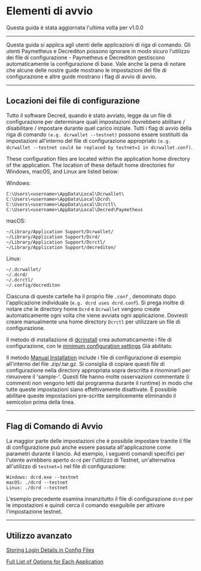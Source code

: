 # Elementi di avvio

Questa guida è stata aggiornata l'ultima volta per v1.0.0

---

Questa guida si applica agli utenti delle applicazioni di riga di comando. Gli utenti Paymetheus e Decrediton possono ignorare in modo sicuro l'utilizzo dei file di configurazione - Paymetheus e Decrediton gestiscono automaticamente la configurazione di base. Vale anche la pena di notare che alcune delle nostre guide mostrano le impostazioni del file di configurazione e altre guide mostrano i flag di avvio di avvio.

---

## Locazioni dei file di configurazione

Tutto il software Decred, quando è stato avviato, legge da un file di configurazione per determinare quali impostazioni dovrebbero abilitare / disabilitare / impostare durante quel carico iniziale. Tutti i flag di avvio della riga di comando `(e.g. dcrwallet --testnet)` possono essere sostituiti da impostazioni all'interno del file di configurazione appropriato `(e.g. dcrwallet --testnet could be replaced by testnet=1 in dcrwallet.conf)`.

These configuration files are located within the application home directory of the application. The location of these default home directories for Windows, macOS, and Linux are listed below:

Windows:

    C:\Users\<username>\AppData\Local\Dcrwallet\
    C:\Users\<username>\AppData\Local\Dcrd\
    C:\Users\<username>\AppData\Local\Dcrctl\ 
    C:\Users\<username>\AppData\Local\Decred\Paymetheus

macOS: 

    ~/Library/Application Support/Dcrwallet/
    ~/Library/Application Support/Dcrd/
    ~/Library/Application Support/Dcrctl/
    ~/Library/Application Support/decrediton/
    
Linux: 
    
    ~/.dcrwallet/
    ~/.dcrd/
    ~/.dcrctl/
    ~/.config/decrediton

Ciascuna di queste cartelle ha il proprio file `.conf` , denominato dopo l'applicazione individuale (`e.g. dcrd uses dcrd.conf`). Si prega inoltre di notare che le directory home `Dcrd` e `Dcrwallet` vengono create automaticamente ogni volta che viene avviata ogni applicazione. Dovresti creare manualmente una home directory `Dcrctl` per utilizzare un file di configurazione.

Il metodo di installazione di [dcrinstall](/getting-started/user-guides/cli-installation.md) crea automaticamente i file di configurazione, con le [minimum configuration settings](/advanced/manual-cli-install.md#minimum-configuration) Già abilitato. 

Il metodo [Manual Installation](/advanced/manual-cli-install.md#installation) include i file di configurazione di esempio all'interno del file .zip/.tar.gz. Si consiglia di copiare questi file di configurazione nella directory appropriata sopra descritta e rinominarli per rimuovere il 'sample-'. Questi file hanno molte osservazioni commentate (i commenti non vengono letti dal programma durante il runtime) in modo che tutte queste impostazioni siano effettivamente disattivate. È possibile abilitare queste impostazioni pre-scritte semplicemente eliminando il semicolon prima della linea.

---

## Flag di Comando di Avvio

La maggior parte delle impostazioni che è possibile impostare tramite il file di configurazione può anche essere passata all'applicazione come parametri durante il lancio. Ad esempio, i seguenti comandi specifici per l'utente avrebbero aperto `dcrd` per l'utilizzo di Testnet, un'alternativa all'utilizzo di `testnet=1` nel file di configurazione:

    Windows: dcrd.exe --testnet
    macOS: ./dcrd --testnet
    Linux: ./dcrd --testnet

L'esempio precedente esamina innanzitutto il file di configurazione `dcrd` per le impostazioni e quindi cerca il comando eseguibile per attivare l'impostazione testnet.

---

## Utilizzo avanzato

[Storing Login Details in Config Files](/advanced/storing-login-details.md) <!-- Ci sono le stesse informazioni riportate nella sezione Configurazione minima. Potrebbe probabilmente eliminare. -->

[Full List of Options for Each Application](/advanced/program-options.md)
